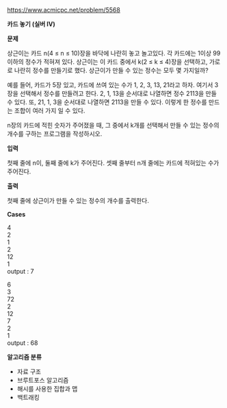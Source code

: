 https://www.acmicpc.net/problem/5568

**카드 놓기 (실버 IV)**

**문제**

상근이는 카드 n(4 ≤ n ≤ 10)장을 바닥에 나란히 놓고 놀고있다. 각 카드에는 1이상 99이하의 정수가 적혀져 있다. 상근이는 이 카드 중에서 k(2 ≤ k ≤ 4)장을 선택하고, 가로로 나란히 정수를 만들기로 했다. 상근이가 만들 수 있는 정수는 모두 몇 가지일까?

예를 들어, 카드가 5장 있고, 카드에 쓰여 있는 수가 1, 2, 3, 13, 21라고 하자. 여기서 3장을 선택해서 정수를 만들려고 한다. 2, 1, 13을 순서대로 나열하면 정수 2113을 만들 수 있다. 또, 21, 1, 3을 순서대로 나열하면 2113을 만들 수 있다. 이렇게 한 정수를 만드는 조합이 여러 가지 일 수 있다.

n장의 카드에 적힌 숫자가 주어졌을 때, 그 중에서 k개를 선택해서 만들 수 있는 정수의 개수를 구하는 프로그램을 작성하시오.

**입력**

첫째 줄에 n이, 둘째 줄에 k가 주어진다. 셋째 줄부터 n개 줄에는 카드에 적혀있는 수가 주어진다.

**출력**

첫째 줄에 상근이가 만들 수 있는 정수의 개수를 출력한다.

**Cases**

4<br>
2<br>
1<br>
2<br>
12<br>
1<br>
output : 7

6<br>
3<br>
72<br>
2<br>
12<br>
7<br>
2<br>
1<br>
output : 68

**알고리즘 분류**

- 자료 구조
- 브루트포스 알고리즘
- 해시를 사용한 집합과 맵
- 백트래킹